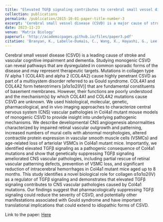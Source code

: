 ```yaml
---
title: "Elevated TGFβ signaling contributes to cerebral small vessel disease in mouse models of Gould syndrome"
collection: publications
permalink: /publication/2015-10-01-paper-title-number-3
excerpt: 'Cerebral small vessel disease (CSVD) is a major cause of stroke and dementia. By studying a genetic form of CSVD caused by mutations in the collagen genes COL4A1 and COL4A2, researchers aim to find potential treatments for both genetic and common forms of the disease. These genes are crucial for blood vessel structure, but their exact roles are not well understood, and it’s unclear how their mutations lead to CSVD. Researchers used various methods to study mice with COL4A1 mutations, revealing several problems in blood vessel development and maintenance. They found issues such as abnormal growth patterns in the retinal blood vessels, irregularities in vascular smooth muscle cells (VSMCs), and a loss of these cells with age. Importantly, they discovered that these mutations lead to increased activity of a protein called TGFβ, which contributes to the vascular problems. By reducing TGFβ activity in the mice, researchers were able to improve blood vessel structure and reduce brain hemorrhages. This suggests that targeting TGFβ could be a potential treatment strategy for CSVD, including its more common, non-genetic forms.'
date: 2023-11-23
venue: 'Matrix Biology'
paperurl: 'http://academicpages.github.io/files/paper3.pdf'
citation: 'Branyan, K., Labelle-Dumais, C., Wang, X., Hayashi, G., Lee, B., Peltz, Z., Gorman, S., & Gould, D. B. (2023). Elevated TGFβ signaling contributes to cerebral small vessel disease in mouse models of Gould syndrome. Matrix Biology, 115, 48-70.'
---
```


Cerebral small vessel disease (CSVD) is a leading cause of stroke and vascular cognitive impairment and dementia. Studying monogenic CSVD can reveal pathways that are dysregulated in common sporadic forms of the disease and may represent therapeutic targets. Mutations in collagen type IV alpha 1 (COL4A1) and alpha 2 (COL4A2) cause highly penetrant CSVD as part of a multisystem disorder referred to as Gould syndrome. COL4A1 and COL4A2 form heterotrimers [a1α1α2(IV)] that are fundamental constituents of basement membranes. However, their functions are poorly understood and the mechanism(s) by which COL4A1 and COL4A2 mutations cause CSVD are unknown. We used histological, molecular, genetic, pharmacological, and in vivo imaging approaches to characterize central nervous system (CNS) vascular pathologies in Col4a1 mutant mouse models of monogenic CSVD to provide insight into underlying pathogenic mechanisms. We describe developmental CNS angiogenesis abnormalities characterized by impaired retinal vascular outgrowth and patterning, increased numbers of mural cells with abnormal morphologies, altered contractile protein expression in vascular smooth muscle cells (VSMCs) and age-related loss of arteriolar VSMCs in Col4a1 mutant mice. Importantly, we identified elevated TGFβ signaling as a pathogenic consequence of Col4a1 mutations and show that genetically suppressing TGFβ signaling ameliorated CNS vascular pathologies, including partial rescue of retinal vascular patterning defects, prevention of VSMC loss, and significant reduction of intracerebral hemorrhages in Col4a1 mutant mice aged up to 8 months. This study identifies a novel biological role for collagen α1α1α2(IV) as a regulator of TGFβ signaling and demonstrates that elevated TGFβ signaling contributes to CNS vascular pathologies caused by Col4a1 mutations. Our findings suggest that pharmacologically suppressing TGFβ signaling could reduce the severity of CSVD, and potentially other manifestations associated with Gould syndrome and have important translational implications that could extend to idiopathic forms of CSVD.

Link to the paper: [Here](https://pubmed.ncbi.nlm.nih.gov/36435425/)
